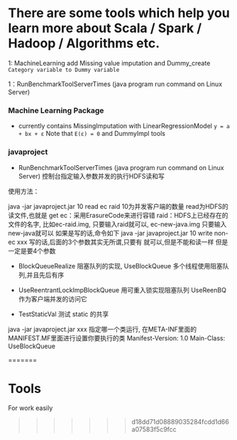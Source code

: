 # There are some tools which help you learn more about Scala / Spark / Hadoop / Algorithms etc.

1: MachineLearning add Missing value imputation and Dummy_create `Category variable to Dummy variable`

1：RunBenchmarkToolServerTimes (java program run command on Linux Server)
### Machine Learning Package
* currently contains MissingImputation with LinearRegressionModel ```y = a + bx + ε``` Note that ```E(ε) = 0``` and DummyImpl tools 

### javaproject

* RunBenchmarkToolServerTimes (java program run command on Linux Server)
   控制台指定输入参数并发的执行HDFS读和写

使用方法：

java -jar javaproject.jar 10 read ec raid
10为并发客户端的数量
read为HDFS的读文件,也就是 get
ec：采用ErasureCode来进行容错 raid：HDFS上已经存在的文件的名字,
比如ec-raid.img, 只要输入raid就可以, ec-new-java.img 只要输入new-java就可以 如果是写的话,命令如下
java -jar javaproject.jar 10 write non-ec xxx 写的话,后面的3个参数其实无所谓,只要有
就可以,但是不能和读一样 但是一定是要4个参数

* BlockQueueRealize 阻塞队列的实现, UseBlockQueue 多个线程使用阻塞队列,并且先后有序

* UseReentrantLockImpBlockQueue 用可重入锁实现阻塞队列
   UseReenBQ 作为客户端并发的访问它

* TestStaticVal 测试 static 的共享


java -jar javaproject.jar xxx
指定哪一个类运行, 在META-INF里面的MANIFEST.MF里面进行设置你要执行的类
Manifest-Version: 1.0 Main-Class: UseBlockQueue

=======
# Tools
For work easily
>>>>>>> d18dd71d08889035284fcdd1d66a07583f5c9fcc
